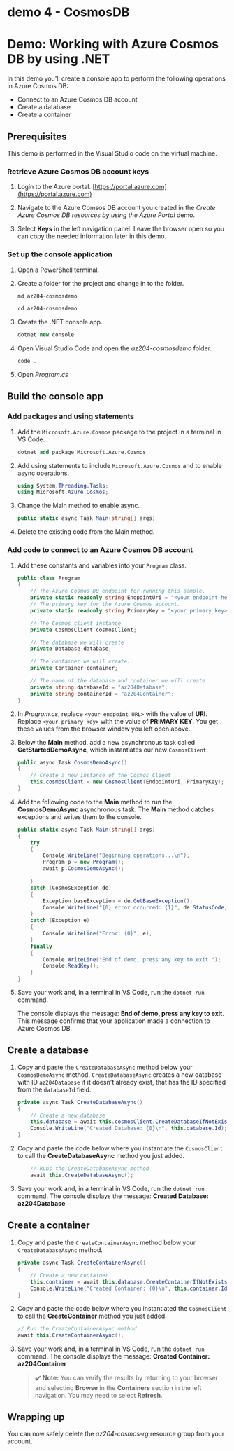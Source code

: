 # demo 4 - CosmosDB

# Demo: Working with Azure Cosmos DB by using .NET

In this demo you'll create a console app to perform the following operations in Azure Cosmos DB:

* Connect to an Azure Cosmos DB account
* Create a database
* Create a container

## Prerequisites

This demo is performed in the Visual Studio code on the virtual machine.

### Retrieve Azure Cosmos DB account keys

1. Login to the Azure portal. [https://portal.azure.com](https://portal.azure.com)

2. Navigate to the Azure Comsos DB account you created in the *Create Azure Cosmos DB resources by using the Azure Portal* demo.

3. Select **Keys** in the left navigation panel. Leave the browser open so you can copy the needed information later in this demo.

### Set up the console application

1. Open a PowerShell terminal.

2. Create a folder for the project and change in to the folder.

    ```csharp
    md az204-cosmosdemo
    
    cd az204-cosmosdemo
    ```

3. Create the .NET console app.

    ```csharp
    dotnet new console
    ```

4. Open Visual Studio Code and open the *az204-cosmosdemo* folder.

    ```csharp
    code .
    ```

5. Open *Program.cs*

## Build the console app

### Add packages and using statements

1. Add the `Microsoft.Azure.Cosmos` package to the project in a terminal in VS Code.

    ```ps
    dotnet add package Microsoft.Azure.Cosmos
    ```

2. Add using statements to include `Microsoft.Azure.Cosmos` and to enable async operations.

    ```csharp
    using System.Threading.Tasks;
    using Microsoft.Azure.Cosmos;
    ```

3. Change the Main method to enable async.

    ```csharp
    public static async Task Main(string[] args)
    ```

4. Delete the existing code from the Main method.

### Add code to connect to an Azure Cosmos DB account

1. Add these constants and variables into your `Program` class.

    ```csharp
    public class Program
    {
        // The Azure Cosmos DB endpoint for running this sample.
        private static readonly string EndpointUri = "<your endpoint here>";
        // The primary key for the Azure Cosmos account.
        private static readonly string PrimaryKey = "<your primary key>";

        // The Cosmos client instance
        private CosmosClient cosmosClient;

        // The database we will create
        private Database database;

        // The container we will create.
        private Container container;

        // The name of the database and container we will create
        private string databaseId = "az204Database";
        private string containerId = "az204Container";
    }
    ```

2.  In *Program.cs*, replace `<your endpoint URL>` with the value of **URI**. Replace `<your primary key>` with the value of **PRIMARY KEY**. You get these values from the browser window you left open above.

3.  Below the **Main** method, add a new asynchronous task called **GetStartedDemoAsync**, which instantiates our new `CosmosClient`. 

    ```csharp
    public async Task CosmosDemoAsync()
    {
        // Create a new instance of the Cosmos Client
        this.cosmosClient = new CosmosClient(EndpointUri, PrimaryKey);
    }
    ```

4. Add the following code to the **Main** method to run the **CosmosDemoAsync** asynchronous task. The **Main** method catches exceptions and writes them to the console.

    ```csharp
    public static async Task Main(string[] args)
    {
        try
        {
            Console.WriteLine("Beginning operations...\n");
            Program p = new Program();
            await p.CosmosDemoAsync();

        }
        catch (CosmosException de)
        {
            Exception baseException = de.GetBaseException();
            Console.WriteLine("{0} error occurred: {1}", de.StatusCode, de);
        }
        catch (Exception e)
        {
            Console.WriteLine("Error: {0}", e);
        }
        finally
        {
            Console.WriteLine("End of demo, press any key to exit.");
            Console.ReadKey();
        }
    }
    ```

5. Save your work and, in a terminal in VS Code, run the `dotnet run` command.

    The console displays the message: **End of demo, press any key to exit.** This message confirms that your application made a connection to Azure Cosmos DB. 

## Create a database

1. Copy and paste the `CreateDatabaseAsync` method below your `CosmosDemoAsync` method. `CreateDatabaseAsync` creates a new database with ID `az204Database` if it doesn't already exist, that has the ID specified from the `databaseId` field.

    ```csharp
    private async Task CreateDatabaseAsync()
    {
        // Create a new database
        this.database = await this.cosmosClient.CreateDatabaseIfNotExistsAsync(databaseId);
        Console.WriteLine("Created Database: {0}\n", this.database.Id);
    }
    ```

2. Copy and paste the code below where you instantiate the `CosmosClient` to call the **CreateDatabaseAsync** method you just added.

    ```csharp
        // Runs the CreateDatabaseAsync method
        await this.CreateDatabaseAsync();
    ```

3. Save your work and, in a terminal in VS Code, run the `dotnet run` command. The console displays the message: **Created Database: az204Database** 


## Create a container

1. Copy and paste the `CreateContainerAsync` method below your `CreateDatabaseAsync` method. 

    ```csharp
    private async Task CreateContainerAsync()
    {
        // Create a new container
        this.container = await this.database.CreateContainerIfNotExistsAsync(containerId, "/LastName");
        Console.WriteLine("Created Container: {0}\n", this.container.Id);
    }
    ```

2. Copy and paste the code below where you instantiated the `CosmosClient` to call the **CreateContainer** method you just added.

    ```csharp
    // Run the CreateContainerAsync method
    await this.CreateContainerAsync();
    ```

3. Save your work and, in a terminal in VS Code, run the `dotnet run` command. The console displays the message: **Created Container: az204Container** 
        
    >✔️ **Note:** You can verify the results by returning to your browser and selecting **Browse** in the **Containers** section in the left navigation. You may need to select **Refresh**.
    

## Wrapping up

You can now safely delete the *az204-cosmos-rg* resource group from your account.
